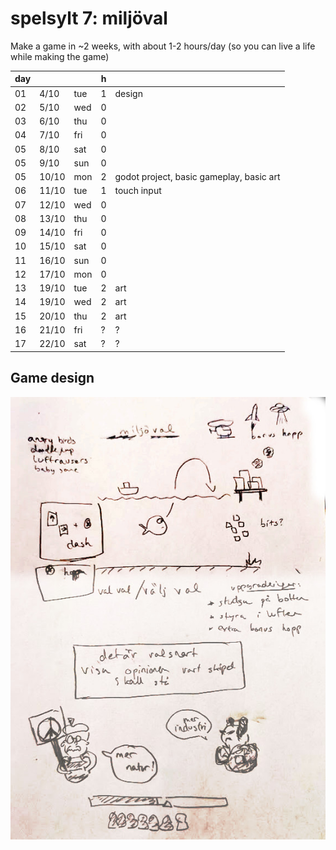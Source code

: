 # spelsylt 7: miljöval

Make a game in ~2 weeks, with about 1-2 hours/day (so you can live a life while making the game)

day |       |  | h | |
----|-------|-----|---|----
01  |  4/10 | tue | 1 | design
02  |  5/10 | wed | 0 | 
03  |  6/10 | thu | 0 | 
04  |  7/10 | fri | 0 | 
05  |  8/10 | sat | 0 | 
05  |  9/10 | sun | 0 | 
05  | 10/10 | mon | 2 | godot project, basic gameplay, basic art 
06  | 11/10 | tue | 1 | touch input
07  | 12/10 | wed | 0 |
08  | 13/10 | thu | 0 |
09  | 14/10 | fri | 0 |
10  | 15/10 | sat | 0 |
11  | 16/10 | sun | 0 |
12  | 17/10 | mon | 0 |
13  | 19/10 | tue | 2 | art
14  | 19/10 | wed | 2 | art
15  | 20/10 | thu | 2 | art
16  | 21/10 | fri | ? | ?
17  | 22/10 | sat | ? | ?

## Game design
![game design](design.jpeg)

